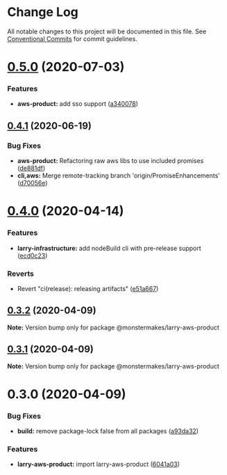 # Change Log

All notable changes to this project will be documented in this file.
See [Conventional Commits](https://conventionalcommits.org) for commit guidelines.

# [0.5.0](https://github.com/@lockenj/larry-aws-product/compare/@monstermakes/larry-aws-product@0.4.1...@monstermakes/larry-aws-product@0.5.0) (2020-07-03)


### Features

* **aws-product:** add sso support ([a340078](https://github.com/@lockenj/larry-aws-product/commit/a34007848d632f1989d714faa6f8499534fd70f6))





## [0.4.1](https://github.com/@lockenj/larry-aws-product/compare/@monstermakes/larry-aws-product@0.4.0...@monstermakes/larry-aws-product@0.4.1) (2020-06-19)


### Bug Fixes

* **aws-product:** Refactoring raw aws libs to use included promises ([de881df](https://github.com/@lockenj/larry-aws-product/commit/de881dfc60d0938fc0acd489a1d033a114f8583a))
* **cli,aws:** Merge remote-tracking branch 'origin/PromiseEnhancements' ([d70056e](https://github.com/@lockenj/larry-aws-product/commit/d70056ec1fc254a28c28361bfa9b9efb631c64bb))





# [0.4.0](https://github.com/@lockenj/larry-aws-product/compare/@monstermakes/larry-aws-product@0.3.2...@monstermakes/larry-aws-product@0.4.0) (2020-04-14)


### Features

* **larry-infrastructure:** add nodeBuild cli with pre-release support ([ecd0c23](https://github.com/@lockenj/larry-aws-product/commit/ecd0c23a6a56e1592cc421c2457f420e351848c5))


### Reverts

* Revert "ci(release): releasing artifacts" ([e51a667](https://github.com/@lockenj/larry-aws-product/commit/e51a667fc8bc57afd1338725472da486025f4edd))





## [0.3.2](https://github.com/@lockenj/larry-aws-product/compare/@monstermakes/larry-aws-product@0.3.1...@monstermakes/larry-aws-product@0.3.2) (2020-04-09)

**Note:** Version bump only for package @monstermakes/larry-aws-product





## [0.3.1](https://github.com/@lockenj/larry-aws-product/compare/@monstermakes/larry-aws-product@0.3.0...@monstermakes/larry-aws-product@0.3.1) (2020-04-09)

**Note:** Version bump only for package @monstermakes/larry-aws-product





# 0.3.0 (2020-04-09)


### Bug Fixes

* **build:** remove package-lock false from all packages ([a93da32](https://github.com/@lockenj/larry-aws-product/commit/a93da32c37446fc03ce20e01a44d71d2f2831e9d))


### Features

* **larry-aws-product:** import larry-aws-product ([6041a03](https://github.com/@lockenj/larry-aws-product/commit/6041a0308a90db1149a7b62ee144e47d35b4c1f9))
